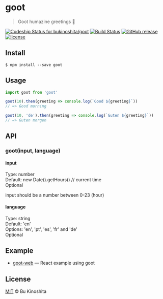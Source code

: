 # goot
> Goot humazine greetings :wave:

[![Codeship Status for bukinoshita/goot](https://app.codeship.com/projects/cfdaafb0-cf8f-0134-bce9-3687366d48fa/status?branch=master)](https://app.codeship.com/projects/200932)
[![Build Status](https://travis-ci.org/bukinoshita/goot.svg?branch=master)](https://travis-ci.org/bukinoshita/goot)
[![GitHub release](https://img.shields.io/github/release/bukinoshita/goot.svg)](https://www.npmjs.com/package/goot)
[![license](https://img.shields.io/github/license/bukinoshita/goot.svg)](https://raw.githubusercontent.com/bukinoshita/goot/master/LICENSE)

## Install
```
$ npm install --save goot
```

## Usage
```js
import goot from 'goot'

goot(10).then(greeting => console.log(`Good ${greeting}`))
// => Good morning

goot(10, 'de').then(greeting => console.log(`Guten ${greeting}`))
// => Guten morgen
```

## API
### goot(input, language)

#### input
Type: number<br/>
Default: new Date().getHours() // current time<br/>
Optional

input should be a number between 0-23 (hour)

#### language
Type: string<br/>
Default: 'en'<br/>
Options: 'en', 'pt', 'es', 'fr' and 'de'<br/>
Optional

## Example
- [goot-web](https://github.com/bukinoshita/goot-web) — React example using goot

## License
[MIT](https://github.com/bukinoshita/goot/blob/master/LICENSE) &copy; Bu Kinoshita

